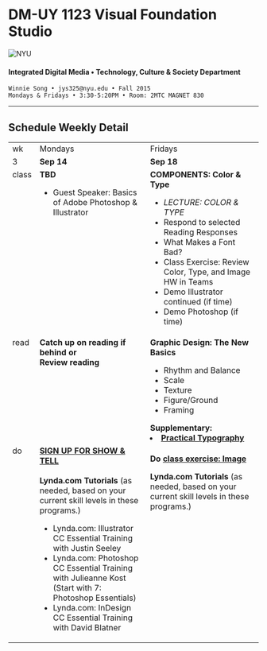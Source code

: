 # DM-UY 1123 Visual Foundation Studio

![NYU](http://ws2.polishedsolid.com/de/nyu_soe_logo.png)
#### Integrated Digital Media • Technology, Culture &amp; Society Department

    Winnie Song • jys325@nyu.edu • Fall 2015 
    Mondays & Fridays • 3:30-5:20PM • Room: 2MTC MAGNET 830

---

## Schedule Weekly Detail

<table>
<tr>
<td>wk</td>
<td>Mondays</td>
<td>Fridays</td>
</tr>
<!-- dates -->
<tr>
  <td valign="top">3</td>
  <td valign="top"><strong>Sep 14</strong></td>
  <td valign="top"><strong>Sep 18</strong></td>
</tr>
<!-- class -->
<tr>
  <td valign="top" width="4%">class</td>
  <td valign="top" width="48%"><strong>TBD</strong>
  <ul><li> Guest Speaker: Basics of Adobe Photoshop & Illustrator</ul>
  </td>
  <td valign="top" width="48%"><strong>COMPONENTS: Color & Type</strong>
    <ul>
    <li><i>LECTURE: COLOR & TYPE</i>
    <li>Respond to selected Reading Responses</li>
    <li>What Makes a Font Bad?</li>
    <li>Class Exercise: Review Color, Type, and Image HW in Teams</li>
    <li>Demo Illustrator continued (if time)</li>
    <li>Demo Photoshop (if time)</li>
    </ul>
  </td>
</tr>

<!-- read -->
<tr>
  <td valign="top">read</td>
  <td valign="top"><strong>Catch up on reading if behind or<br>Review reading</strong></td>
  <td valign="top"><strong>Graphic Design: The New Basics</strong>
  <ul>
  <li>Rhythm and Balance</li>
  <li>Scale</li>
  <li>Texture</li>
  <li>Figure/Ground</li>
  <li>Framing</li>
  </ul>
  <strong>Supplementary:
  <li><a href=http://practicaltypography.com>Practical Typography</li></a></strong>
  </ul>
  </td>
</tr>

<!-- do -->
<tr>
  <td valign="top">do</td>
  <td valign="top">
  <strong><a href="/signups.md">SIGN UP FOR SHOW & TELL</a></strong><br><br>
  <strong>Lynda.com Tutorials</strong> (as needed, based on your current skill levels in these programs.)
  <ul>
  <li>Lynda.com: Illustrator CC Essential Training with Justin Seeley</li>
  <li>Lynda.com: Photoshop CC Essential Training with Julieanne Kost (Start with 7: Photoshop Essentials)</li>
  <li>Lynda.com: InDesign CC Essential Training with David Blatner</li>
  </ul></td>
  <td valign="top"><p><strong>Do <a href="../class_exercises/dm1123_class_exercise_image.md" target="_blank">class exercise: Image</a></strong></p>
  <strong>Lynda.com Tutorials</strong> (as needed, based on your current skill levels in these programs.)</td>
</tr>
</table>









